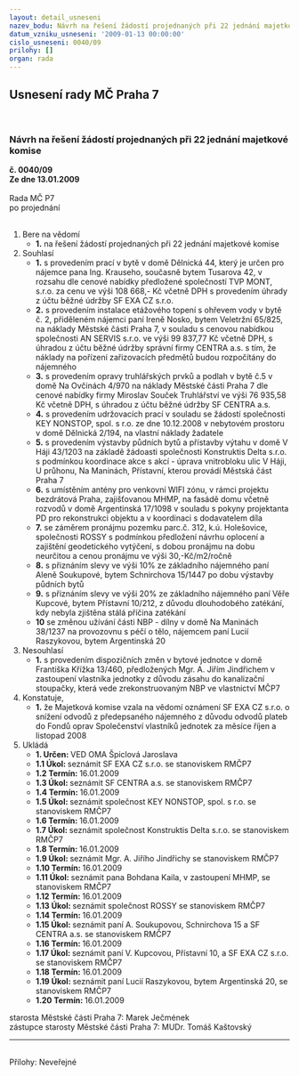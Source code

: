 ```yaml
---
layout: detail_usneseni
nazev_bodu: Návrh na řešení žádostí projednaných při 22 jednání majetkové komise
datum_vzniku_usneseni: '2009-01-13 00:00:00'
cislo_usneseni: 0040/09
prilohy: []
organ: rada
---
```

<div id="ucUsn_pList" class="usn">
	<span><h2>Usnesení rady MČ Praha 7 </h2>
<br></span><div class="standBody">
<span><h3>Návrh na řešení žádostí projednaných při 22 jednání majetkové komise</h3></span><div class="center">
		<strong>č. 0040/09</strong><br>
	</div>
<div class="center">
		<strong>Ze dne 13.01.2009</strong><br><br>
	</div>Rada MČ P7<br> po projednání<br><br><ol>
<li>Bere na vědomí<ul><li>
<strong>1.</strong> na řešení žádostí projednaných při 22 jednání majetkové komise</li></ul>
</li>
<li>Souhlasí<ul>
<li>
<strong>1.</strong> s provedením prací v bytě v domě Dělnická 44, který je určen pro nájemce pana Ing. Krauseho, současně bytem Tusarova 42, v rozsahu dle cenové nabídky předložené společností TVP MONT, s.r.o. za cenu ve výši 108 668,- Kč včetně DPH s provedením úhrady z účtu běžné údržby SF EXA CZ s.r.o.</li>
<li>
<strong>2.</strong> s provedením instalace etážového topení s ohřevem vody v bytě č. 2, přiděleném nájemci paní Ireně Nosko, bytem Veletržní 65/825, na náklady Městské části Praha 7, v souladu s cenovou nabídkou společnosti AN SERVIS s.r.o. ve výši 99 837,77 Kč včetně DPH,  s úhradou z účtu běžné údržby správní firmy CENTRA a.s. s tím, že náklady na pořízení zařizovacích předmětů budou rozpočítány do nájemného</li>
<li>
<strong>3.</strong> s provedením opravy truhlářských prvků a podlah v bytě č.5 v domě Na Ovčinách 4/970 na náklady Městské části Praha 7 dle cenové nabídky firmy Miroslav Souček Truhlářství ve výši 76 935,58 Kč včetně DPH, s úhradou z účtu běžné údržby SF CENTRA a.s.</li>
<li>
<strong>4.</strong> s provedením udržovacích prací v souladu se žádostí společnosti KEY NONSTOP, spol. s r.o. ze dne 10.12.2008 v nebytovém prostoru v domě Dělnická 2/194, na vlastní náklady žadatele</li>
<li>
<strong>5.</strong> s provedením výstavby půdních bytů a přístavby výtahu v domě V Háji 43/1203 na základě žádoasti společnosti  Konstruktis Delta s.r.o. s podmínkou koordinace akce s akcí - úprava vnitrobloku ulic V Háji, U průhonu, Na Maninách, Přístavní, kterou provádí Městská část Praha 7</li>
<li>
<strong>6.</strong> s umístěním antény pro venkovní WIFI zónu, v rámci projektu bezdrátová Praha, zajišťovanou MHMP, na fasádě domu včetně rozvodů v domě Argentinská 17/1098 v souladu s pokyny projektanta PD pro rekonstrukci objektu a v koordinaci s dodavatelem díla</li>
<li>
<strong>7.</strong> se záměrem pronájmu pozemku parc.č. 312, k.ú. Holešovice, společnosti ROSSY s podmínkou předložení návrhu oplocení a zajištění geodetického vytýčení, s dobou pronájmu na dobu neurčitou a cenou pronájmu ve výši 30,-Kč/m2/ročně</li>
<li>
<strong>8.</strong> s přiznáním slevy ve výši 10% ze základního nájemného paní Aleně Soukupové, bytem Schnirchova 15/1447 po dobu výstavby půdních bytů</li>
<li>
<strong>9.</strong> s přiznáním slevy ve výši 20% ze základního nájemného paní Věře Kupcové, bytem Přístavní 10/212, z důvodu dlouhodobého zatékání, kdy nebyla zjištěna stálá příčina zatékání</li>
<li>
<strong>10</strong> se změnou užívání části NBP - dílny v domě Na Maninách 38/1237 na provozovnu s péčí o tělo, nájemcem paní Lucií Raszykovou, bytem Argentinská 20</li>
</ul>
</li>
<li>Nesouhlasí<ul><li>
<strong>1.</strong> s provedením dispozičních změn v bytové jednotce v domě Františka Křížka 13/460, předložených Mgr. A. Jiřím Jindřichem v zastoupení vlastníka jednotky z důvodu zásahu do kanalizační stoupačky, která vede zrekonstruovaným NBP ve vlastnictví MČP7</li></ul>
</li>
<li>Konstatuje,<ul><li>
<strong>1.</strong> že Majetková komise vzala na vědomí oznámení SF EXA CZ s.r.o. o snížení odvodů z předepsaného nájemného z důvodu odvodů plateb do Fondů oprav Společenství vlastníků jednotek za měsíce říjen a listopad 2008</li></ul>
</li>
<li>Ukládá<ul>
<li>
<strong>1. Určen: </strong>VED OMA Špiclová Jaroslava</li>
<li>
<strong>1.1 Úkol: </strong>seznámit SF EXA CZ s.r.o. se stanoviskem RMČP7</li>
<li>
<strong>1.2 Termín: </strong>16.01.2009</li>
<li>
<strong>1.3 Úkol: </strong>seznámit SF CENTRA a.s. se stanoviskem RMČP7</li>
<li>
<strong>1.4 Termín: </strong>16.01.2009</li>
<li>
<strong>1.5 Úkol: </strong>seznámit společnost KEY NONSTOP, spol. s r.o.  se stanoviskem RMČP7</li>
<li>
<strong>1.6 Termín: </strong>16.01.2009</li>
<li>
<strong>1.7 Úkol: </strong>seznámit společnost Konstruktis Delta s.r.o. se stanoviskem RMČP7</li>
<li>
<strong>1.8 Termín: </strong>16.01.2009</li>
<li>
<strong>1.9 Úkol: </strong>seznámit Mgr. A. Jiřího Jindřichy se stanoviskem RMČP7</li>
<li>
<strong>1.10 Termín: </strong>16.01.2009</li>
<li>
<strong>1.11 Úkol: </strong>seznámit pana Bohdana Kaila, v zastoupení MHMP, se stanoviskem RMČP7</li>
<li>
<strong>1.12 Termín: </strong>16.01.2009</li>
<li>
<strong>1.13 Úkol: </strong>seznámit společnost ROSSY se stanoviskem RMČP7</li>
<li>
<strong>1.14 Termín: </strong>16.01.2009</li>
<li>
<strong>1.15 Úkol: </strong>seznámit paní A. Soukupovou, Schnirchova 15 a SF CENTRA a.s. se stanoviskem RMČP7</li>
<li>
<strong>1.16 Termín: </strong>16.01.2009</li>
<li>
<strong>1.17 Úkol: </strong>seznámit paní V. Kupcovou, Přístavní 10, a SF EXA CZ s.r.o. se stanoviskem RMČP7</li>
<li>
<strong>1.18 Termín: </strong>16.01.2009</li>
<li>
<strong>1.19 Úkol: </strong>seznámit paní Lucií Raszykovou, bytem Argentinská 20, se stanoviskem RMČP7</li>
<li>
<strong>1.20 Termín: </strong>16.01.2009</li>
</ul>
</li>
</ol>starosta Městské části Praha 7: Marek Ječmének<br>zástupce starosty Městské části Praha 7: MUDr. Tomáš Kaštovský <hr>
<br>Přílohy: Neveřejné</div>
</div>